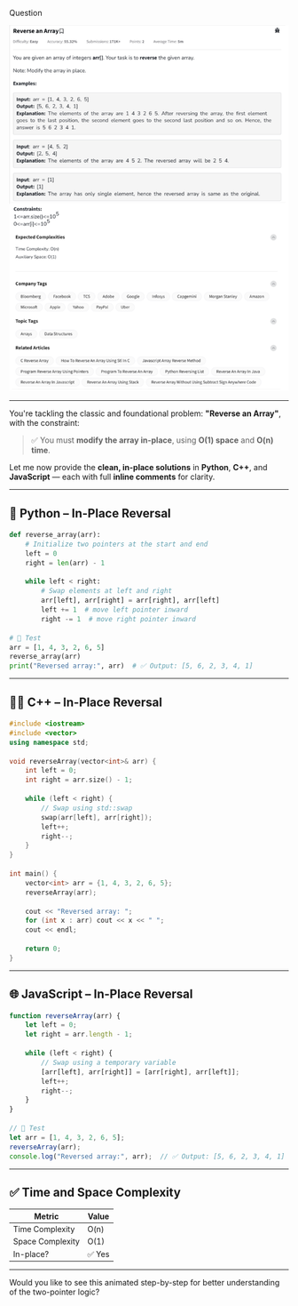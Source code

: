 Question

![Question](Question.png)

---


You're tackling the classic and foundational problem: **"Reverse an Array"**, with the constraint:

> ✅ You must **modify the array in-place**, using **O(1) space** and **O(n) time**.

Let me now provide the **clean, in-place solutions** in **Python**, **C++**, and **JavaScript** — each with full **inline comments** for clarity.

---

## 🐍 Python – In-Place Reversal

```python
def reverse_array(arr):
    # Initialize two pointers at the start and end
    left = 0
    right = len(arr) - 1

    while left < right:
        # Swap elements at left and right
        arr[left], arr[right] = arr[right], arr[left]
        left += 1  # move left pointer inward
        right -= 1  # move right pointer inward

# 🧪 Test
arr = [1, 4, 3, 2, 6, 5]
reverse_array(arr)
print("Reversed array:", arr)  # ✅ Output: [5, 6, 2, 3, 4, 1]
```

---

## 🧑‍💻 C++ – In-Place Reversal

```cpp
#include <iostream>
#include <vector>
using namespace std;

void reverseArray(vector<int>& arr) {
    int left = 0;
    int right = arr.size() - 1;

    while (left < right) {
        // Swap using std::swap
        swap(arr[left], arr[right]);
        left++;
        right--;
    }
}

int main() {
    vector<int> arr = {1, 4, 3, 2, 6, 5};
    reverseArray(arr);

    cout << "Reversed array: ";
    for (int x : arr) cout << x << " ";
    cout << endl;

    return 0;
}
```

---

## 🌐 JavaScript – In-Place Reversal

```javascript
function reverseArray(arr) {
    let left = 0;
    let right = arr.length - 1;

    while (left < right) {
        // Swap using a temporary variable
        [arr[left], arr[right]] = [arr[right], arr[left]];
        left++;
        right--;
    }
}

// 🧪 Test
let arr = [1, 4, 3, 2, 6, 5];
reverseArray(arr);
console.log("Reversed array:", arr);  // ✅ Output: [5, 6, 2, 3, 4, 1]
```

---

## ✅ Time and Space Complexity

| Metric           | Value |
| ---------------- | ----- |
| Time Complexity  | O(n)  |
| Space Complexity | O(1)  |
| In-place?        | ✅ Yes |

---

Would you like to see this animated step-by-step for better understanding of the two-pointer logic?
